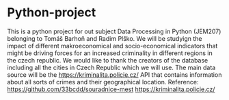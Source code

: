 # Python-project
This is a python project for out subject Data Processing in Python (JEM207) belonging to Tomáš Barhoň and Radim Plško.
We will be studyign the impact of different makroeconomical and socio-economical indicators that might be driving forces for an increased criminality in different regions in the czech republic.
We would like to thank the creators of the database including all the cities in Czech Republic which we will use.
The main data source will be the https://kriminalita.policie.cz/ API that contains information about all sorts of crimes and their geographical location.
Reference:
https://github.com/33bcdd/souradnice-mest
https://kriminalita.policie.cz/
